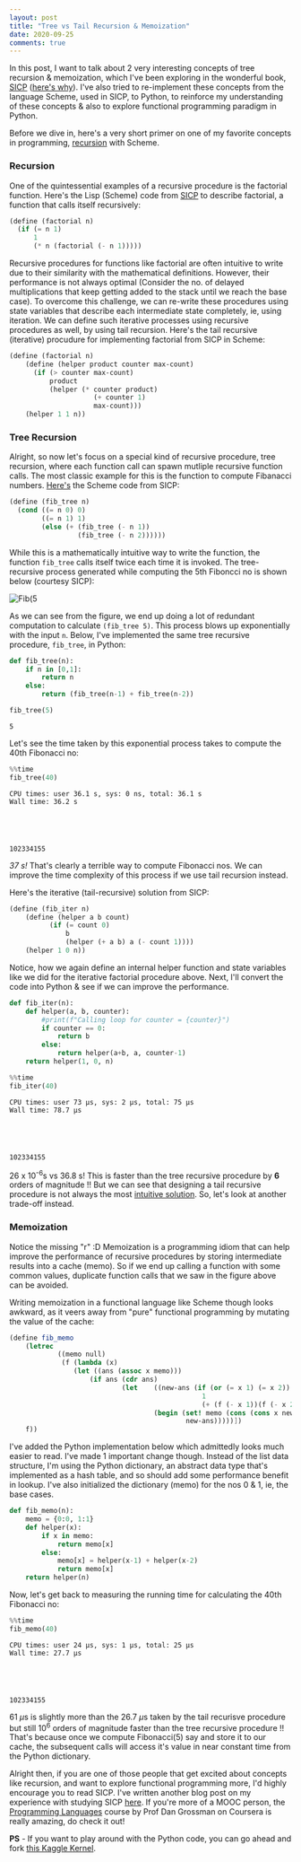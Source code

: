 ```yaml
---
layout: post
title: "Tree vs Tail Recursion & Memoization"
date: 2020-09-25
comments: true
---
```



In this post, I want to talk about 2 very interesting concepts of tree recursion & memoization, which I've been exploring in the wonderful book, [SICP](https://sarabander.github.io/sicp/html/index.xhtml#SEC_Contents) ([here's why](https://gist.github.com/jrajav/4076068)). I've also tried to re-implement these concepts from the language Scheme, used in SICP, to Python, to reinforce my understanding of these concepts & also to explore functional programming paradigm in Python.

Before we dive in, here's a very short primer on one of my favorite concepts in programming, [recursion](https://www.google.com/search?q=recursion) with Scheme.

### Recursion

One of the quintessential examples of a recursive procedure is the factorial function. Here's the Lisp (Scheme) code from [SICP](https://sarabander.github.io/sicp/html/1_002e2.xhtml#g_t1_002e2_002e1) to describe factorial, a function that calls itself recursively:
```scheme
(define (factorial n)
  (if (= n 1) 
      1 
      (* n (factorial (- n 1)))))
```

Recursive procedures for functions like factorial are often intuitive to write due to their similarity with the mathematical definitions. However, their performance is not always optimal (Consider the no. of delayed multiplications that keep getting added to the stack until we reach the base case). To overcome this challenge, we can re-write these procedures using state variables that describe each intermediate state completely, ie, using iteration. We can define such iterative processes using recursive procedures as well, by using tail recursion. Here's the tail recursive (iterative) procudure for implementing factorial from SICP in Scheme:
```scheme
(define (factorial n) 
    (define (helper product counter max-count)
      (if (> counter max-count)
          product
          (helper (* counter product)
                     (+ counter 1)
                     max-count)))
    (helper 1 1 n))
```

### Tree Recursion
Alright, so now let's focus on a special kind of recursive procedure, tree recursion, where each function call can spawn mutliple recursive function calls. The most classic example for this is the function to compute Fibanacci numbers. [Here's](https://sarabander.github.io/sicp/html/1_002e2.xhtml#g_t1_002e2_002e2) the Scheme code from SICP:
```scheme
(define (fib_tree n)
  (cond ((= n 0) 0)
        ((= n 1) 1)
        (else (+ (fib_tree (- n 1))
                 (fib_tree (- n 2))))))
```
While this is a mathematically intuitive way to write the function, the function `fib_tree` calls itself twice each time it is invoked. The tree-recursive process generated while computing the 5th Fiboncci no is shown below (courtesy SICP):

![Fib(5](http://www.sicpdistilled.com/images/fib5-c4308cf0.png)

As we can see from the figure, we end up doing a lot of redundant computation to calculate `(fib_tree 5)`. This process blows up exponentially with the input `n`. Below, I've implemented the same tree recursive procedure, `fib_tree`, in Python:


```python
def fib_tree(n):
    if n in [0,1]:
        return n
    else:
        return (fib_tree(n-1) + fib_tree(n-2))

fib_tree(5)
```




    5



Let's see the time taken by this exponential process takes to compute the 40th Fibonacci no:


```python
%%time
fib_tree(40)
```

    CPU times: user 36.1 s, sys: 0 ns, total: 36.1 s
    Wall time: 36.2 s





    102334155



*37 s!* That's clearly a terrible way to compute Fibonacci nos. We can improve the time complexity of this process if we use tail recursion instead.

    

Here's the iterative (tail-recursive) solution from SICP:
```scheme
(define (fib_iter n)
    (define (helper a b count)
          (if (= count 0)
              b
              (helper (+ a b) a (- count 1))))
    (helper 1 0 n))
```

Notice, how we again define an internal helper function and state variables like we did for the iterative factorial procedure above. Next, I'll convert the code into Python & see if we can improve the performance.


```python
def fib_iter(n): 
    def helper(a, b, counter):
        #print(f"Calling loop for counter = {counter}")
        if counter == 0:
            return b
        else:
            return helper(a+b, a, counter-1)
    return helper(1, 0, n)
```


```python
%%time
fib_iter(40)
```

    CPU times: user 73 µs, sys: 2 µs, total: 75 µs
    Wall time: 78.7 µs





    102334155



26 x 10<sup>-6</sup>s vs 36.8 s!
This is faster than the tree recursive procedure by **6** orders of magnitude !! But we can see that designing a tail recursive procedure is not always the most [intuitive solution](https://www.explainxkcd.com/wiki/index.php/1270:_Functional). So, let's look at another trade-off instead.

### Memoization

Notice the missing "r" :D Memoization is a programming idiom that can help improve the performance of recursive procedures by storing intermediate results into a cache (memo). So if we end up calling a function with some common values, duplicate function calls that we saw in the figure above can be avoided.

Writing memoization in a functional language like Scheme though looks awkward, as it veers away from "pure" functional programming by mutating the value of the cache:

```scheme
(define fib_memo
    (letrec
            ((memo null)
             (f (lambda (x)
                (let ((ans (assoc x memo)))
                    (if ans (cdr ans)
                            (let    ((new-ans (if (or (= x 1) (= x 2))
                                                1
                                                (+ (f (- x 1))(f (- x 2))))))
                                    (begin (set! memo (cons (cons x new-ans) memo))
                                            new-ans)))))])
    f))
```

I've added the Python implementation below which admittedly looks much easier to read. I've made 1 important change though. Instead of the list data structure, I'm using the Python dictionary, an abstract data type that's implemented as a hash table, and so should add some performance benefit in lookup. I've also initialized the dictionary (memo) for the nos 0 & 1, ie, the base cases.


```python
def fib_memo(n):
    memo = {0:0, 1:1}
    def helper(x):
        if x in memo:
            return memo[x]
        else:
            memo[x] = helper(x-1) + helper(x-2)
            return memo[x]
    return helper(n)
```

Now, let's get back to measuring the running time for calculating the 40th Fibonacci no:


```python
%%time
fib_memo(40)
```

    CPU times: user 24 µs, sys: 1 µs, total: 25 µs
    Wall time: 27.7 µs





    102334155



61 $\mu$s is slightly more than the 26.7 $\mu$s taken by the tail recurisve procedure but still 10<sup>6</sup> orders of magnitude faster than the tree recursive procedure !! That's because once we compute Fibonacci(5) say and store it to our cache, the subsequent calls will access it's value in near constant time from the Python dictionary.


Alright then, if you are one of those people that get excited about concepts like recursion, and want to explore functional programming more, I'd highly encourage you to read SICP. I've written another blog post on my experience with studying SICP [here](https://pritesh-shrivastava.github.io/blog/2020/08/30/sicp-so-far). If you're more of a MOOC person, the [Programming Languages](https://www.coursera.org/learn/programming-languages) course by Prof Dan Grossman on Coursera is really amazing, do check it out!


**PS** - If you want to play around with the Python code, you can go ahead and fork [this Kaggle Kernel](https://www.kaggle.com/priteshshrivastava/tree-vs-tail-recursion-memoization).